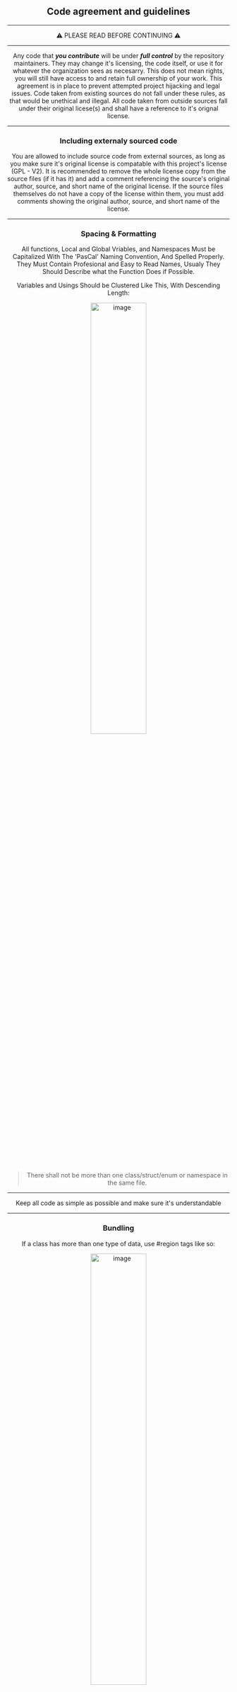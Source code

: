 ﻿<center>

<h2>Code agreement and guidelines</h2>

<hr/>

⚠️ PLEASE READ BEFORE CONTINUING ⚠️

<hr/>

Any code that **_you contribute_** will be under _**full
control**_ by the repository maintainers. They may change
it's licensing, the code itself, or use it for whatever
the organization sees as necesarry. This does not mean
rights, you will still have access to and retain full
ownership of your work. This agreement is in place to
prevent attempted project hijacking and legal issues.
Code taken from existing sources do not fall under
these rules, as that would be unethical and illegal.
All code taken from outside sources fall under their
original licese(s) and shall have a reference to it's
orignal license.

<hr/>

<h3>Including externaly sourced code</h3>

You are allowed to include source code from external
sources, as long as you make sure it's original license
is compatable with this project's license (GPL - V2).
It is recommended to remove the whole license copy from
the source files (if it has it) and add a comment referencing
the source's original author, source, and short name of the
original license. If the source files themselves do not have a
copy of the license within them, you must add comments showing
the original author, source, and short name of the license.

<hr/>

<h3>Spacing & Formatting</h3>

All functions, Local and Global Vriables, and
Namespaces Must be Capitalized With The 'PasCal'
Naming Convention, And Spelled Properly. They
Must Contain Profesional and Easy to Read Names,
Usualy They Should Describe what the Function
Does if Possible.


Variables and Usings Should be Clustered Like This, With Descending Length:

<img width="50%" alt="image" src="https://user-images.githubusercontent.com/76945439/220503038-eaef1550-a073-416f-980d-863715445ee3.png">

> There shall not be more than one class/struct/enum or namespace
in the same file.

<hr/>

Keep all code as simple as possible and make sure it's understandable

<hr/>

<h3>Bundling</h3>

If a class has more than one type of data, use #region tags like so:

<img width="50%" alt="image" src="https://user-images.githubusercontent.com/76945439/220502977-54f45a7f-5947-41a4-ac68-18a73f631a7c.png">

<hr/>

Do NOT create hacky methods to get around something unless you know you will change it before you commit. You _will_ regret making something very unreliable then having to re-make it for several hours in a more stable manner)

<hr/>

Always use IF statments "properly" and clearly. and example is if you have many nested IFs, invert the condition and move it to the top, and return it if the condition is met.

<hr/>

Don't define namespaces within namespaces, and always include only one namespace definition _per file_, just below the using statements. They should not use brackets like so:
```cs
namespace PrismOS;
```

</center>